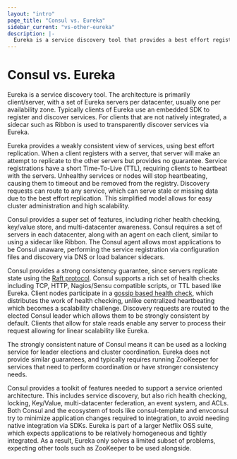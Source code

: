 ```yaml
---
layout: "intro"
page_title: "Consul vs. Eureka"
sidebar_current: "vs-other-eureka"
description: |-
  Eureka is a service discovery tool that provides a best effort registry and discovery service. It uses central servers and clients which are typically natively integrated with SDKs. Consul provides a super set of features, such as health checking, key/value storage, ACLs, and multi-datacenter awareness.
---
```


# Consul vs. Eureka

Eureka is a service discovery tool. The architecture is primarily client/server,
with a set of Eureka servers per datacenter, usually one per availability zone.
Typically clients of Eureka use an embedded SDK to register and discover services.
For clients that are not natively integrated, a sidecar such as Ribbon is used
to transparently discover services via Eureka.

Eureka provides a weakly consistent view of services, using best effort replication.
When a client registers with a server, that server will make an attempt to replicate
to the other servers but provides no guarantee. Service registrations have a short
Time-To-Live (TTL), requiring clients to heartbeat with the servers. Unhealthy services
or nodes will stop heartbeating, causing them to timeout and be removed from the registry.
Discovery requests can route to any service, which can serve stale or missing data due to
the best effort replication. This simplified model allows for easy cluster administration
and high scalability.

Consul provides a super set of features, including richer health checking, key/value store,
and multi-datacenter awareness. Consul requires a set of servers in each datacenter, along
with an agent on each client, similar to using a sidecar like Ribbon. The Consul agent allows
most applications to be Consul unaware, performing the service registration via configuration
files and discovery via DNS or load balancer sidecars.

Consul provides a strong consistency guarantee, since servers replicate state using the
[Raft protocol](/docs/internals/consensus.html). Consul supports a rich set of health checks
including TCP, HTTP, Nagios/Sensu compatible scripts, or TTL based like Eureka. Client nodes
participate in a [gossip based health check](/docs/internals/gossip.html), which distributes
the work of health checking, unlike centralized heartbeating which becomes a scalability challenge.
Discovery requests are routed to the elected Consul leader which allows them to be strongly consistent
by default. Clients that allow for stale reads enable any server to process their request allowing
for linear scalability like Eureka.

The strongly consistent nature of Consul means it can be used as a locking service for leader
elections and cluster coordination. Eureka does not provide similar guarantees, and typically
requires running ZooKeeper for services that need to perform coordination or have stronger
consistency needs.

Consul provides a toolkit of features needed to support a service oriented architecture.
This includes service discovery, but also rich health checking, locking, Key/Value, multi-datacenter
federation, an event system, and ACLs. Both Consul and the ecosystem of tools like consul-template
and envconsul try to minimize application changes required to integration, to avoid needing
native integration via SDKs. Eureka is part of a larger Netflix OSS suite, which expects applications
to be relatively homogeneous and tightly integrated. As a result, Eureka only solves a limited
subset of problems, expecting other tools such as ZooKeeper to be used alongside.
